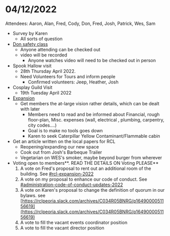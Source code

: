 # 04/12/2022

Attendees: Aaron, Alan, Fred, Cody, Don, Fred, Josh, Patrick, Wes, Sam &#x20;

* Survey by Karen
  * All sorts of question
* [Don safety class](https://www.google.com/calendar/event?eid=N2JtdWVwMHQyODl1YjZsM3RyMTdyc2dtODUgcml2ZXJjaXR5bGFiQG0)
  * Anyone attending can be checked out
  * video will be recorded
    * Anyone watches video will need to be checked out in person
* Spook Hallow visit
  * 28th Thursday April 2022.
  * Need Volunteers for Tours and inform people
    * Confirmed volunteers: Jeep, Heather, Josh
* Cosplay Guild Visit
  * 19th Tuesday April 2022
* [Expansion](https://app.slack.com/client/T046HEHJB/C030S6U1MPD)
  * Get members the at-large vision rather details, which can be dealt with later
    * Members need to read and be informed about Financial, rough floor-plan, Misc. expenses (wall, electrical , plumbing, carpentry, city codes....)
    * Goal is to make no tools goes down
    * Karen to seek Caterpillar Yellow Contaminant/Flammable cabin
* Get an article written on the local papers for RCL
  * Reopening/expanding  our new space
  * Cook out from Josh's Barbeque Trailer
  * Vegetarian on WES's smoker, maybe beyond burger from wherever
* Voting open to members**. READ THE DETAILS ON Voting PLEASE**
  1. A vote on Fred's proposal to rent out an additional room of the building. See [#rcl-expansion-2022](https://rclpeoria.slack.com/archives/C030S6U1MPD)
  2. A vote on my proposal to enhance our code of conduct. See [#administration-code-of-conduct-updates-2022](https://rclpeoria.slack.com/archives/C037YRSC883)
  3. A vote on Karen's proposal to change the definition of quorum in our bylaws. see [https://rclpeoria.slack.com/archives/C034R05BNRG/p1649000051156619](https://rclpeoria.slack.com/archives/C034R05BNRG/p1649000051156619)
  4. A vote to fill the vacant events coordinator position
  5. A vote to fill the vacant director position
